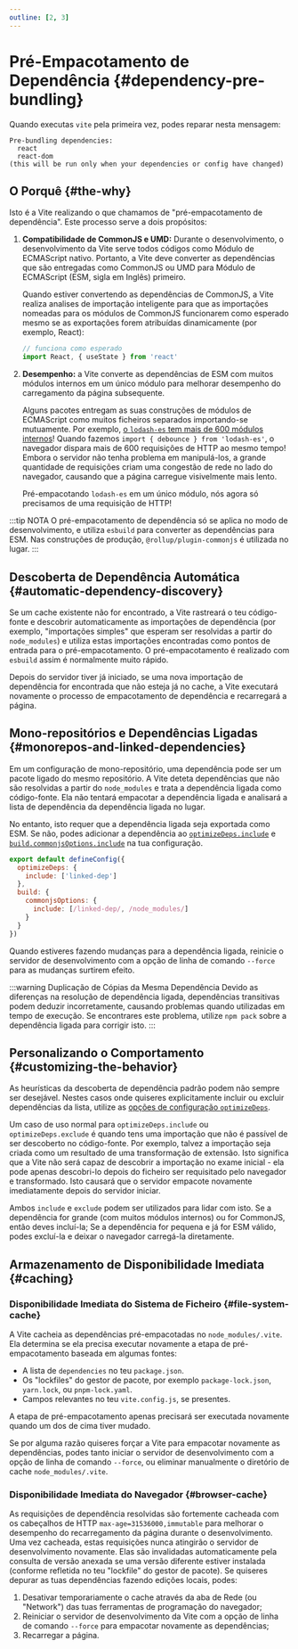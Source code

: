 ```yaml
---
outline: [2, 3]
---
```


# Pré-Empacotamento de Dependência {#dependency-pre-bundling}

Quando executas `vite` pela primeira vez, podes reparar nesta mensagem:

```
Pre-bundling dependencies:
  react
  react-dom
(this will be run only when your dependencies or config have changed)
```

## O Porquê {#the-why}

Isto é a Vite realizando o que chamamos de "pré-empacotamento de dependência". Este processo serve a dois propósitos:

1. **Compatibilidade de CommonJS e UMD:** Durante o desenvolvimento, o desenvolvimento da Vite serve todos códigos como Módulo de ECMAScript nativo. Portanto, a Vite deve converter as dependências que são entregadas como CommonJS ou UMD para Módulo de ECMAScript (ESM, sigla em Inglês) primeiro.

   Quando estiver convertendo as dependências de CommonJS, a Vite realiza analises de importação inteligente para que as importações nomeadas para os módulos de CommonJS funcionarem como esperado mesmo se as exportações forem atribuídas dinamicamente (por exemplo, React):

   ```js
   // funciona como esperado
   import React, { useState } from 'react'
   ```

2. **Desempenho:** a Vite converte as dependências de ESM com muitos módulos internos em um único módulo para melhorar desempenho do carregamento da página subsequente.

   Alguns pacotes entregam as suas construções de módulos de ECMAScript como muitos ficheiros separados importando-se mutuamente. Por exemplo, [o `lodash-es` tem mais de 600 módulos internos](https://unpkg.com/browse/lodash-es/)! Quando fazemos `import { debounce } from 'lodash-es'`, o navegador dispara mais de 600 requisições de HTTP ao mesmo tempo! Embora o servidor não tenha problema em manipulá-los, a grande quantidade de requisições criam uma congestão de rede no lado do navegador, causando que a página carregue visivelmente mais lento.

   Pré-empacotando `lodash-es` em um único módulo, nós agora só precisamos de uma requisição de HTTP!

:::tip NOTA
O pré-empacotamento de dependência só se aplica no modo de desenvolvimento, e utiliza `esbuild` para converter as dependências para ESM. Nas construções de produção, `@rollup/plugin-commonjs` é utilizada no lugar.
:::

## Descoberta de Dependência Automática {#automatic-dependency-discovery}

Se um cache existente não for encontrado, a Vite rastreará o teu código-fonte e descobrir automaticamente as importações de dependência (por exemplo, "importações simples" que esperam ser resolvidas a partir do `node_modules`) e utiliza estas importações encontradas como pontos de entrada para o pré-empacotamento. O pré-empacotamento é realizado com `esbuild` assim é normalmente muito rápido.

Depois do servidor tiver já iniciado, se uma nova importação de dependência for encontrada que não esteja já no cache, a Vite executará novamente o processo de empacotamento de dependência e recarregará a página.

## Mono-repositórios e Dependências Ligadas {#monorepos-and-linked-dependencies}

Em um configuração de mono-repositório, uma dependência pode ser um pacote ligado do mesmo repositório. A Vite deteta dependências que não são resolvidas a partir do `node_modules` e trata a dependência ligada como código-fonte. Ela não tentará empacotar a dependência ligada e analisará a lista de dependência da dependência ligada no lugar.

No entanto, isto requer que a dependência ligada seja exportada como ESM. Se não, podes adicionar a dependência ao [`optimizeDeps.include`](/config/dep-optimization-options.md#optimizedeps-include) e [`build.commonjsOptions.include`](/config/build-options.md#build-commonjsoptions) na tua configuração.

```js
export default defineConfig({
  optimizeDeps: {
    include: ['linked-dep']
  },
  build: {
    commonjsOptions: {
      include: [/linked-dep/, /node_modules/]
    }
  }
})
```

Quando estiveres fazendo mudanças para a dependência ligada, reinicie o servidor de desenvolvimento com a opção de linha de comando `--force` para as mudanças surtirem efeito.

:::warning Duplicação de Cópias da Mesma Dependência
Devido as diferenças na resolução de dependência ligada, dependências transitivas podem deduzir incorretamente, causando problemas quando utilizadas em tempo de execução. Se encontrares este problema, utilize `npm pack` sobre a dependência ligada para corrigir isto.
:::

## Personalizando o Comportamento {#customizing-the-behavior}

As heurísticas da descoberta de dependência padrão podem não sempre ser desejável. Nestes casos onde quiseres explicitamente incluir ou excluir dependências da lista, utilize as [opções de configuração `optimizeDeps`](/config/dep-optimization-options).

Um caso de uso normal para `optimizeDeps.include` ou `optimizeDeps.exclude` é quando tens uma importação que não é passível de ser descoberto no código-fonte. Por exemplo, talvez a importação seja criada como um resultado de uma transformação de extensão. Isto significa que a Vite não será capaz de descobrir a importação no exame inicial - ela pode apenas descobri-lo depois do ficheiro ser requisitado pelo navegador e transformado. Isto causará que o servidor empacote novamente imediatamente depois do servidor iniciar.

Ambos `include` e `exclude` podem ser utilizados para lidar com isto. Se a dependência for grande (com muitos módulos internos) ou for CommonJS, então deves incluí-la; Se a dependência for pequena e já for ESM válido, podes excluí-la e deixar o navegador carregá-la diretamente.

## Armazenamento de Disponibilidade Imediata {#caching}

### Disponibilidade Imediata do Sistema de Ficheiro {#file-system-cache}

A Vite cacheia as dependências pré-empacotadas no `node_modules/.vite`. Ela determina se ela precisa executar novamente a etapa de pré-empacotamento baseada em algumas fontes:

- A lista de `dependencies` no teu `package.json`.
- Os "lockfiles" do gestor de pacote, por exemplo `package-lock.json`, `yarn.lock`, ou `pnpm-lock.yaml`.
- Campos relevantes no teu `vite.config.js`, se presentes.

A etapa de pré-empacotamento apenas precisará ser executada novamente quando um dos de cima tiver mudado.

Se por alguma razão quiseres forçar a Vite para empacotar novamente as dependências, podes tanto iniciar o servidor de desenvolvimento com a opção de linha de comando `--force`, ou eliminar manualmente o diretório de cache `node_modules/.vite`.

### Disponibilidade Imediata do Navegador {#browser-cache}

As requisições de dependência resolvidas são fortemente cacheada com os cabeçalhos de HTTP `max-age=31536000,immutable` para melhorar o desempenho do recarregamento da página durante o desenvolvimento. Uma vez cacheada, estas requisições nunca atingirão o servidor de desenvolvimento novamente. Elas são invalidadas automaticamente pela consulta de versão anexada se uma versão diferente estiver instalada (conforme refletida no teu "lockfile" do gestor de pacote). Se quiseres depurar as tuas dependências fazendo edições locais, podes:

1. Desativar temporariamente o cache através da aba de Rede (ou "Network") das tuas ferramentas de programação do navegador;
2. Reiniciar o servidor de desenvolvimento da Vite com a opção de linha de comando `--force` para empacotar novamente as dependências;
3. Recarregar a página.
